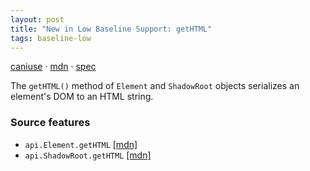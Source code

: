 ```yaml
---
layout: post
title: "New in Low Baseline Support: getHTML"
tags: baseline-low
---
```


[caniuse](https://caniuse.com/?search=gethtml) · [mdn](https://developer.mozilla.org/en-US/search?q=getHTML) · [spec](https://html.spec.whatwg.org/multipage/dynamic-markup-insertion.html#html-serialization-methods)

The `getHTML()` method of `Element` and `ShadowRoot` objects serializes an element's DOM to an HTML string.

### Source features

- ``api.Element.getHTML`` [[mdn]](https://developer.mozilla.org/en-US/search?q=api.Element.getHTML)
- ``api.ShadowRoot.getHTML`` [[mdn]](https://developer.mozilla.org/en-US/search?q=api.ShadowRoot.getHTML)
